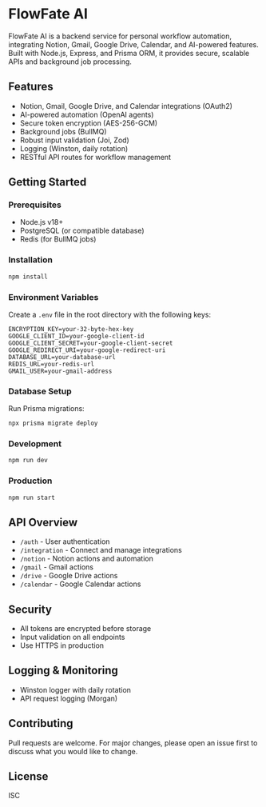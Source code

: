 # FlowFate AI

FlowFate AI is a backend service for personal workflow automation, integrating Notion, Gmail, Google Drive, Calendar, and AI-powered features. Built with Node.js, Express, and Prisma ORM, it provides secure, scalable APIs and background job processing.

## Features
- Notion, Gmail, Google Drive, and Calendar integrations (OAuth2)
- AI-powered automation (OpenAI agents)
- Secure token encryption (AES-256-GCM)
- Background jobs (BullMQ)
- Robust input validation (Joi, Zod)
- Logging (Winston, daily rotation)
- RESTful API routes for workflow management

## Getting Started

### Prerequisites
- Node.js v18+
- PostgreSQL (or compatible database)
- Redis (for BullMQ jobs)

### Installation
```bash
npm install
```

### Environment Variables
Create a `.env` file in the root directory with the following keys:
```
ENCRYPTION_KEY=your-32-byte-hex-key
GOOGLE_CLIENT_ID=your-google-client-id
GOOGLE_CLIENT_SECRET=your-google-client-secret
GOOGLE_REDIRECT_URI=your-google-redirect-uri
DATABASE_URL=your-database-url
REDIS_URL=your-redis-url
GMAIL_USER=your-gmail-address
```

### Database Setup
Run Prisma migrations:
```bash
npx prisma migrate deploy
```

### Development
```bash
npm run dev
```

### Production
```bash
npm run start
```

## API Overview
- `/auth` - User authentication
- `/integration` - Connect and manage integrations
- `/notion` - Notion actions and automation
- `/gmail` - Gmail actions
- `/drive` - Google Drive actions
- `/calendar` - Google Calendar actions

## Security
- All tokens are encrypted before storage
- Input validation on all endpoints
- Use HTTPS in production

## Logging & Monitoring
- Winston logger with daily rotation
- API request logging (Morgan)

## Contributing
Pull requests are welcome. For major changes, please open an issue first to discuss what you would like to change.

## License
ISC
